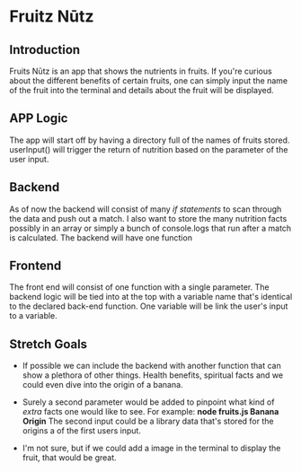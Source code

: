 # Fruitz Nūtz
## Introduction
Fruits Nūtz is an app that shows the nutrients in fruits. If you're curious about the different benefits of certain fruits, one can simply input the name of the fruit into the terminal and details about the fruit will be displayed.

## APP Logic

The app will start off by having a directory full of the names of fruits stored.
userInput() will trigger the return of nutrition based on the parameter of the user input.

## Backend
As of now the backend will consist of many *if statements* to scan through the data and push out a match.
I also want to store the many nutrition facts possibly in an array or simply a bunch of console.logs that run after a match is calculated. The backend will have one function 

## Frontend
The front end will consist of one function with a single parameter. The backend logic will be tied into at the top with a variable name that's identical to the declared back-end function. One variable will be link the user's input to a variable.

## Stretch Goals
* If possible we can include the backend with another function that can show a plethora of other things. Health benefits, spiritual facts and we could even dive into the origin of a banana. 

* Surely a second parameter would be added to pinpoint what kind of *extra* facts one would like to see. For example:
**node fruits.js Banana Origin**
The second input could be a library data that's stored for the origins a of the first users input. 

* I'm not sure, but if we could add a image in the terminal to display the fruit, that would be great.



